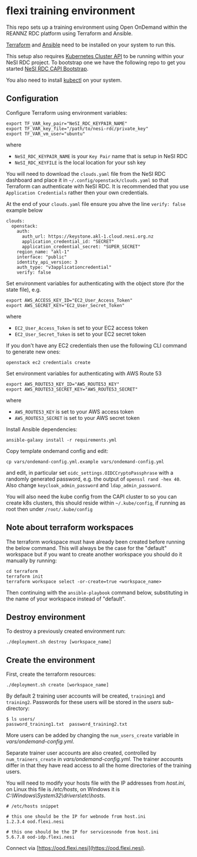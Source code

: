 # flexi training environment

This repo sets up a training environment using Open OnDemand within the REANNZ RDC platform using Terraform and Ansible.

[Terraform](https://developer.hashicorp.com/terraform/tutorials/aws-get-started/install-cli) and
[Ansible](https://www.ansible.com/) need to be installed on your system to run this.

This setup also requires [Kubernetes Cluster API](https://cluster-api.sigs.k8s.io/) to be running within your NeSI RDC project. To bootstrap one we have the following repo to get you started [NeSI RDC CAPI Bootstrap](https://github.com/nesi/nesi.rdc.kind-bootstrap-capi).

You also need to install [kubectl](https://kubernetes.io/docs/tasks/tools/#kubectl) on your system.

## Configuration

Configure Terraform using environment variables:

```
export TF_VAR_key_pair="NeSI_RDC_KEYPAIR_NAME"
export TF_VAR_key_file="/path/to/nesi-rdc/private_key"
export TF_VAR_vm_user="ubuntu"
```

where

- `NeSI_RDC_KEYPAIR_NAME` is your `Key Pair` name that is setup in NeSI RDC
- `NeSI_RDC_KEYFILE` is the local location for your ssh key

You will need to download the `clouds.yaml` file from the NeSI RDC dashboard and place it in
`~/.config/openstack/clouds.yaml` so that Terraform can authenticate with NeSI RDC. It is recommended
that you use `Application Credentials` rather then your own credentials.

At the end of your `clouds.yaml` file ensure you ahve the line `verify: false` example below

```
clouds:
  openstack:
    auth:
      auth_url: https://keystone.akl-1.cloud.nesi.org.nz
      application_credential_id: "SECRET"
      application_credential_secret: "SUPER_SECRET"
    region_name: "akl-1"
    interface: "public"
    identity_api_version: 3
    auth_type: "v3applicationcredential"
    verify: false
```

Set environment variables for authenticating with the object store (for the state file), e.g.

```
export AWS_ACCESS_KEY_ID="EC2_User_Access_Token"
export AWS_SECRET_KEY="EC2_User_Secret_Token"
```

where

- `EC2_User_Access_Token` is set to your EC2 access token
- `EC2_User_Secret_Token` is set to your EC2 secret token

If you don't have any EC2 credentials then use the following CLI command to generate new ones:

```
openstack ec2 credentials create
```

Set environment variables for authenticating with AWS Route 53

```
export AWS_ROUTE53_KEY_ID="AWS_ROUTE53_KEY"
export AWS_ROUTE53_SECRET_KEY="AWS_ROUTE53_SECRET"
```

where

- `AWS_ROUTE53_KEY` is set to your AWS access token
- `AWS_ROUTE53_SECRET` is set to your AWS secret token

Install Ansible dependencies:

```
ansible-galaxy install -r requirements.yml
```

Copy template ondemand config and edit:

```
cp vars/ondemand-config.yml.example vars/ondemand-config.yml
```

and edit, in particular set `oidc_settings.OIDCCryptoPassphrase` with a randomly
generated password, e.g. the output of `openssl rand -hex 40`. Also change `keycloak_admin_password`
and `ldap_admin_password`.

You will also need the kube config from the CAPI cluster to so you can create k8s clusters, this should reside within `~/.kube/config`, if running as root then under `/root/.kube/config`

## Note about terraform workspaces

The terraform workspace must have already been created before running the below command.
This will always be the case for the "default" workspace but if you want to create another
workspace you should do it manually by running:

```
cd terraform
terraform init
terraform workspace select -or-create=true <workspace_name>
```

Then continuing with the `ansible-playbook` command below, substituting in the name
of your workspace instead of "default".

## Destroy environment

To destroy a previously created environment run:

```
./deployment.sh destroy [workspace_name]
```

## Create the environment

First, create the terraform resources:

```
./deployment.sh create [workspace_name]
```

By default 2 training user accounts will be created, `training1` and `training2`. Passwords for these users will be
stored in the *users* sub-directory:

```
$ ls users/
password_training1.txt  password_training2.txt
```

More users can be added by changing the `num_users_create` variable in *vars/ondemand-config.yml*.

Separate trainer user accounts are also created, controlled by `num_trainers_create` in *vars/ondemand-config.yml*.
The trainer accounts differ in that they have read access to all the home directories of the training users.

You will need to modify your hosts file with the IP addresses from *host.ini*, on Linux this file is
*/etc/hosts*, on Windows it is *C:\Windows\System32\drivers\etc\hosts*.

```
# /etc/hosts snippet

# this one should be the IP for webnode from host.ini
1.2.3.4 ood.flexi.nesi

# this one should be the IP for servicesnode from host.ini
5.6.7.8 ood-idp.flexi.nesi
```

Connect via [https://ood.flexi.nesi](https://ood.flexi.nesi).
